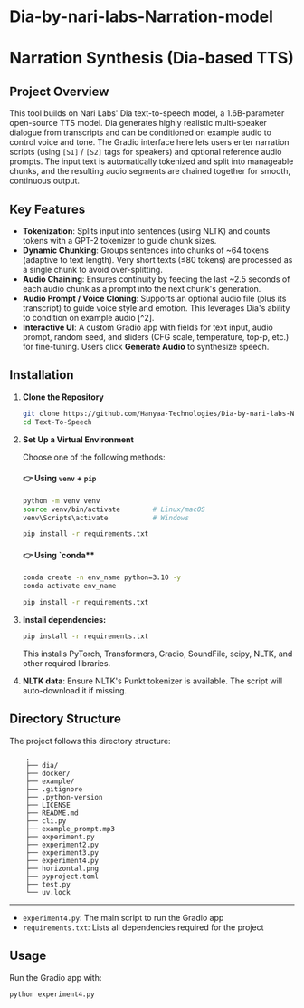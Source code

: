 # Dia-by-nari-labs-Narration-model  
# Narration Synthesis (Dia-based TTS)

## Project Overview

This tool builds on Nari Labs' Dia text-to-speech model, a 1.6B-parameter open-source TTS model. Dia generates highly realistic multi-speaker dialogue from transcripts and can be conditioned on example audio to control voice and tone. The Gradio interface here lets users enter narration scripts (using `[S1]` / `[S2]` tags for speakers) and optional reference audio prompts. The input text is automatically tokenized and split into manageable chunks, and the resulting audio segments are chained together for smooth, continuous output.

## Key Features

* **Tokenization**: Splits input into sentences (using NLTK) and counts tokens with a GPT-2 tokenizer to guide chunk sizes.
* **Dynamic Chunking**: Groups sentences into chunks of ~64 tokens (adaptive to text length). Very short texts (≤80 tokens) are processed as a single chunk to avoid over-splitting.
* **Audio Chaining**: Ensures continuity by feeding the last ~2.5 seconds of each audio chunk as a prompt into the next chunk's generation.
* **Audio Prompt / Voice Cloning**: Supports an optional audio file (plus its transcript) to guide voice style and emotion. This leverages Dia's ability to condition on example audio [^2].
* **Interactive UI**: A custom Gradio app with fields for text input, audio prompt, random seed, and sliders (CFG scale, temperature, top-p, etc.) for fine-tuning. Users click **Generate Audio** to synthesize speech.

## Installation

1. **Clone the Repository**

    ```bash
    git clone https://github.com/Hanyaa-Technologies/Dia-by-nari-labs-Narration-model.git
    cd Text-To-Speech
    ```

2. **Set Up a Virtual Environment**

    Choose one of the following methods:

    #### 👉 Using `venv` + `pip`

    ```bash
    python -m venv venv
    source venv/bin/activate        # Linux/macOS
    venv\Scripts\activate           # Windows
    
    pip install -r requirements.txt
    ```

    #### 👉 Using `conda**

    ```bash
    conda create -n env_name python=3.10 -y
    conda activate env_name
    
    pip install -r requirements.txt
    ```

3. **Install dependencies:**

    ```bash
    pip install -r requirements.txt
    ```
    This installs PyTorch, Transformers, Gradio, SoundFile, scipy, NLTK, and other required libraries.

4. **NLTK data**: Ensure NLTK's Punkt tokenizer is available. The script will auto-download it if missing.

## Directory Structure

The project follows this directory structure:
  ```
      .
      ├── dia/
      ├── docker/
      ├── example/
      ├── .gitignore
      ├── .python-version
      ├── LICENSE
      ├── README.md
      ├── cli.py
      ├── example_prompt.mp3
      ├── experiment.py
      ├── experiment2.py
      ├── experiment3.py
      ├── experiment4.py
      ├── horizontal.png
      ├── pyproject.toml
      ├── test.py
      └── uv.lock
  ```
  ---
- `experiment4.py`: The main script to run the Gradio app  
- `requirements.txt`: Lists all dependencies required for the project  

## Usage
Run the Gradio app with:
```
python experiment4.py
```
